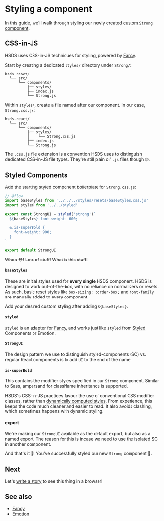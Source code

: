# Styling a component

In this guide, we'll walk through styling our newly created [custom `Strong` component](creating.md).

## CSS-in-JS

HSDS uses CSS-in-JS techniques for styling, powered by [Fancy](https://helpscout.gitbook.io/fancy).

Start by creating a dedicated `styles/` directory under `Strong/`:

```
hsds-react/
  └── src/
      └── components/
          ├── styles/
          ├── index.js
          └── Strong.js
```

Within `styles/`, create a file named after our component. In our case, `Strong.css.js`:

```
hsds-react/
  └── src/
      └── components/
          ├── styles/
          │    └── Strong.css.js
          ├── index.js
          └── Strong.js
```

The `.css.js` file extension is a convention HSDS uses to distinguish dedicated CSS-in-JS file types. They're still plain ol' `.js` files though 🤓.

## Styled Components

Add the starting styled component boilerplate for `Strong.css.js`:

```jsx
// @flow
import baseStyles from '../../../styles/resets/baseStyles.css.js'
import styled from '../../styled'

export const StrongUI = styled('strong')`
  ${baseStyles} font-weight: 600;

  &.is-superBold {
    font-weight: 900;
  }
`

export default StrongUI
```

Whoa 😳! Lots of stuff! What is this stuff!

#### `baseStyles`

These are initial styles used for **every single** HSDS component. HSDS is designed to work out-of-the-box, with no reliance on normalizers or resets. As such, basic reset styles like `box-sizing: border-box;` and `font-family` are manually added to every component.

Add your desired custom styling after adding `${baseStyles}`.

#### `styled`

`styled` is an adapter for [Fancy](https://helpscout.gitbook.io/fancy), and works just like `styled` from [Styled Components](https://www.styled-components.com) or [Emotion](https://emotion.sh/).

#### `StrongUI`

The design pattern we use to distinguish styled-components (SC) vs. regular React components is to add `UI` to the end of the name.

#### `is-superBold`

This contains the modifier styles specified in our `Strong` component. Similar to Sass, ampersand for className inheritance is supported.

HSDS's CSS-in-JS practices favour the use of conventional CSS modifier classes, rather than [dynamically computed styles](https://www.styled-components.com/docs/basics#adapting-based-on-props). From experience, this keeps the code much cleaner and easier to read. It also avoids clashing, which sometimes happens with dynamic styling.

#### export

We're making our `StrongUI` available as the default export, but also as a named export. The reason for this is incase we need to use the isolated SC in another component.

And that's it 🙏! You've successfully styled our new `Strong` component 💪.

## Next

Let's [write a story](storybook.md) to see this thing in a browser!

## See also

* [Fancy](https://helpscout.gitbook.io/fancy)
* [Emotion](https://emotion.sh/)
